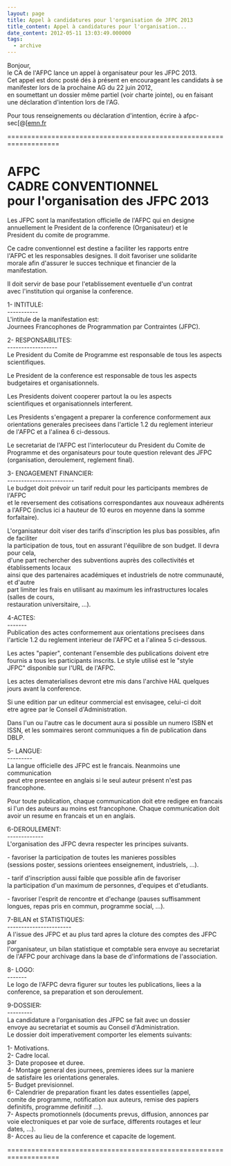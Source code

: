 ```yaml
---
layout: page
title: Appel à candidatures pour l'organisation de JFPC 2013
title_content: Appel à candidatures pour l'organisation...
date_content: 2012-05-11 13:03:49.000000
tags:
  - archive
---
```

Bonjour,  
le CA de l'AFPC lance un appel à organisateur pour les JFPC 2013.  
Cet appel est donc posté dés à présent en encourageant les candidats à se
manifester lors de la prochaine AG du 22 juin 2012,  
en soumettant un dossier même partiel (voir charte jointe), ou en faisant une
déclaration d'intention lors de l'AG.



  
Pour tous renseignements ou déclaration d'intention, écrire à afpc-
sec[@[[emn.fr](http://emn.fr/)  
  
  
  
===================================================================  


AFPC  
CADRE CONVENTIONNEL  
pour l'organisation des JFPC 2013  
===================================================================  
  
Les JFPC sont la manifestation officielle de l'AFPC qui en designe  
annuellement le President de la conference (Organisateur) et le  
President du comite de programme.  
  
Ce cadre conventionnel est destine a faciliter les rapports entre  
l'AFPC et les responsables designes. Il doit favoriser une solidarite  
morale afin d'assurer le succes technique et financier de la  
manifestation.  
  
Il doit servir de base pour l'etablissement eventuelle d'un contrat  
avec l'institution qui organise la conference.  
  
1- INTITULE:  
\-----------  
L'intitule de la manifestation est:  
Journees Francophones de Programmation par Contraintes (JFPC).  
  
2- RESPONSABILITES:  
\------------------  
Le President du Comite de Programme est responsable de tous les aspects  
scientifiques.  
  
Le President de la conference est responsable de tous les aspects  
budgetaires et organisationnels.  
  
Les Presidents doivent cooperer partout la ou les aspects  
scientifiques et organisationnels interferent.  
  
Les Presidents s'engagent a preparer la conference conformement aux  
orientations generales precisees dans l'article 1.2 du reglement interieur  
de l'AFPC et a l'alinea 6 ci-dessous.  
  
Le secretariat de l'AFPC est l'interlocuteur du President du Comite de  
Programme et des organisateurs pour toute question relevant des JFPC  
(organisation, deroulement, reglement final).  
  
3- ENGAGEMENT FINANCIER:  
\------------------------  
Le budget doit prévoir un tarif reduit pour les participants membres de l'AFPC  
et le reversement des cotisations correspondantes aux nouveaux adhérents  
a l'AFPC (inclus ici a hauteur de 10 euros en moyenne dans la somme
forfaitaire).  
  
L'organisateur doit viser des tarifs d'inscription les plus bas possibles,
afin de faciliter  
la participation de tous, tout en assurant l'équilibre de son budget. Il devra
pour cela,  
d'une part rechercher des subventions auprès des collectivités et
établissements locaux  
ainsi que des partenaires académiques et industriels de notre communauté, et
d'autre  
part limiter les frais en utilisant au maximum les infrastructures locales
(salles de cours,  
restauration universitaire, ...).  
  
4-ACTES:  
\-------  
Publication des actes conformement aux orientations precisees dans  
l'article 1.2 du reglement interieur de l'AFPC et a l'alinea 5 ci-dessous.  
  
Les actes "papier", contenant l'ensemble des publications doivent etre  
fournis a tous les participants inscrits. Le style utilisé est le "style  
JFPC" disponible sur l'URL de l'AFPC.  
  
Les actes dematerialises devront etre mis dans l'archive HAL quelques  
jours avant la conference.  
  
Si une edition par un editeur commercial est envisagee, celui-ci doit  
etre agree par le Conseil d'Administration.  
  
Dans l'un ou l'autre cas le document aura si possible un numero ISBN et  
ISSN, et les sommaires seront communiques a fin de publication dans DBLP.  
  
5- LANGUE:  
\---------  
La langue officielle des JFPC est le francais. Neanmoins une communication  
peut etre presentee en anglais si le seul auteur présent n'est pas  
francophone.  
  
Pour toute publication, chaque communication doit etre redigee en francais  
si l'un des auteurs au moins est francophone. Chaque communication doit  
avoir un resume en francais et un en anglais.  
  
6-DEROULEMENT:  
\-------------  
L'organisation des JFPC devra respecter les principes suivants.  
  
\- favoriser la participation de toutes les manieres possibles  
(sessions poster, sessions orientees enseignement, industriels, ...).  
  
\- tarif d'inscription aussi faible que possible afin de favoriser  
la participation d'un maximum de personnes, d'equipes et d'etudiants.  
  
\- favoriser l'esprit de rencontre et d'echange (pauses suffisamment  
longues, repas pris en commun, programme social, ...).  
  
7-BILAN et STATISTIQUES:  
\-----------------------  
A l'issue des JFPC et au plus tard apres la cloture des comptes des JFPC par  
l'organisateur, un bilan statistique et comptable sera envoye au secretariat  
de l'AFPC pour archivage dans la base de d'informations de l'association.  
  
8- LOGO:  
\-------  
Le logo de l'AFPC devra figurer sur toutes les publications, liees a la  
conference, sa preparation et son deroulement.  
  
9-DOSSIER:  
\---------  
La candidature a l'organisation des JFPC se fait avec un dossier  
envoye au secretariat et soumis au Conseil d'Administration.  
Le dossier doit imperativement comporter les elements suivants:  
  
1- Motivations.  
2- Cadre local.  
3- Date proposee et duree.  
4- Montage general des journees, premieres idees sur la maniere  
de satisfaire les orientations generales.  
5- Budget previsionnel.  
6- Calendrier de preparation fixant les dates essentielles (appel,  
comite de programme, notification aux auteurs, remise des papiers  
definitifs, programme definitif ...).  
7- Aspects promotionnels (documents prevus, diffusion, annonces par  
voie electroniques et par voie de surface, differents routages et leur  
dates, ...).  
8- Acces au lieu de la conference et capacite de logement.  
  
===================================================================

  
  
  
  

